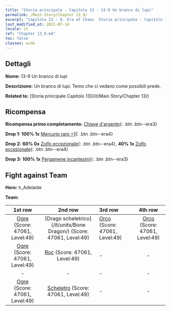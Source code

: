 ```yaml
---
title: "Storia principale - Capitolo 13 - 13-9 Un branco di lupi"
permalink: /Main Story/Chapter 13_9/
excerpt: "Capitolo 13 - 9. Era of Chaos  Storia principale - Capitolo 13_9. 13-9 Un branco di lupi"
last_modified_at: 2021-07-14
locale: it
ref: "Chapter 13_9.md"
toc: false
classes: wide
---
```


## Dettagli

 **Nome:** 13-9 Un branco di lupi

 **Descrizione:** Un branco di lupi. Temo che ci vedano come possibili prede.

 **Related to:** [Storia principale Capitolo 13](/it/Main Story/Chapter 13/)

## Ricompensa

 **Ricompensa primo completamento:** [Chiave d'argento](/ItemsIT/con_693/){: .btn .btn--era3}

 **Drop 1:** **100% 1x** [Mercurio raro +1](/ItemsIT/mat_42/){: .btn .btn--era4}

 **Drop 2:** **60% 0x** [Zolfo eccezionale](/ItemsIT/mat_36/){: .btn .btn--era4}, **40% 1x** [Zolfo eccezionale](/ItemsIT/mat_36/){: .btn .btn--era4}

 **Drop 3:** **100% 1x** [Pergamene incantesimi](/ItemsIT/con_694/){: .btn .btn--era3}


## Fight against Team
 **Hero:** h_Adelaide

 **Team:**


  | 1st row | 2nd row | 3rd row | 4th row |
  |:----:|:----:|:----|:----:|
  | [Ogre](/it/units/Ogre/) (Score: 47061, Level:49)  | [Drago scheletrico](/it/units/Bone Dragon/) (Score: 47061, Level:49)  | [Orco](/it/units/Orc/) (Score: 47061, Level:49)  | [Orco](/it/units/Orc/) (Score: 47061, Level:49)  |
  | [Ogre](/it/units/Ogre/) (Score: 47061, Level:49)  | [Roc](/it/units/Roc/) (Score: 47061, Level:49)  | - | - |
  | - | - | - | - |
  | [Ogre](/it/units/Ogre/) (Score: 47061, Level:49)  | [Scheletro](/it/units/Skeleton/) (Score: 47061, Level:49)  | - | - |


